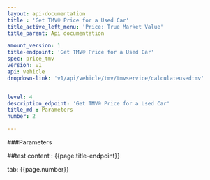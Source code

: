 ```yaml
---
layout: api-documentation
title : 'Get TMV® Price for a Used Car'
title_active_left_menu: 'Price: True Market Value'
title_parent: Api documentation

amount_version: 1
title-endpoint: 'Get TMV® Price for a Used Car'
spec: price_tmv
version: v1
api: vehicle
dropdown-link: 'v1/api/vehicle/tmv/tmvservice/calculateusedtmv'


level: 4
description_edpoint: 'Get TMV® Price for a Used Car'
title_md : Parameters
number: 2

---
```


###Parameters

##test content : {{page.title-endpoint}} 

tab: {{page.number}}